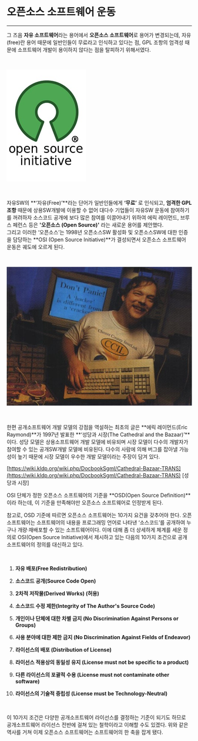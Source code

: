 # 오픈소스 소프트웨어 운동

---

그 즈음 **자유 소프트웨어**라는 용어에서 **오픈소스 소프트웨어**로 용어가 변경되는데, 자유\(free\)란 용어 때문에 일반인들이 무료라고 인식하고 있다는 점, GPL 조항의 엄격성 때문에 소프트웨어 개발이 용이하지 않다는 점을 탈피하기 위해서였다.

&nbsp;

![](/assets/3-3.jpg)

&nbsp;

자유SW의 **‘자유\(Free\)’**라는 단어가 일반인들에게 **‘무료’** 로 인식되고, **엄격한 GPL조항** 때문에 상용SW개발에 이용할 수 없어 대다수 기업들이 자유SW 운동에 참여하기를 꺼려하자 소스코드 공개에 보다 많은 참여를 이끌어내기 위하여 에릭 레이먼드, 브루스 페런스 등은 **'오픈소스 \(Open Source\)'** 라는 새로운 용어를 제안했다.  
그리고 이러한 ‘오픈소스’는 1998년 오픈소스SW 활성화 및 오픈소스SW에 대한 인증을 담당하는 **OSI \(Open Source Initiative\)**가 결성되면서 오픈소스 소프트웨어 운동은 궤도에 오르게 된다.

&nbsp;

![](/assets/3-4.jpg)

&nbsp;

한편 공개소프트웨어 개발 모델의 강점을 역설하는 최초의 글은 **에릭 레이먼드\(Eric Raymond\)**가 1997년 발표한 **‘성당과 시장\(The Cathedral and the Bazaar\)’**이다. 성당 모델은 상용소프트웨어 개발 모델에 비유되며 시장 모델이 다수의 개발자가 참여할 수 있는 공개SW개발 모델에 비유된다. 다수의 사람에 의해 버그를 잡아낼 가능성이 높기 때문에 시장 모델이 우수한 개발 모델이라는 주장이 담겨 있다.

[https://wiki.kldp.org/wiki.php/DocbookSgml/Cathedral-Bazaar-TRANS](https://wiki.kldp.org/wiki.php/DocbookSgml/Cathedral-Bazaar-TRANS) \[성당과 시장\]

OSI 단체가 정한 오픈소스 소프트웨어의 기준을 **OSD\(Open Source Definition\)**이라 하는데, 이 기준을 만족해야만 오픈소스 소프트웨어로 인정받게 된다.

참고로, OSD 기준에 따르면 오픈소스 소프트웨어는 10가지 요건을 갖추어야 한다. 오픈 소프트웨어는 소프트웨어의 내용을 프로그래밍 언어로 나타낸 ‘소스코드’를 공개하여 누구나 개량·재배포할 수 있는 소프트웨어이다. 이에 대해 좀 더 상세하게 체계를 세운 정의로 OSI\(Open Source Initiative\)에서 제시하고 있는 다음의 10가지 조건으로 공개소프트웨어의 정의를 대신하고 있다. 

&nbsp;
  
1. **자유 배포\(Free Redistribution\)** 

2. **소스코드 공개\(Source Code Open\)** 

3. **2차적 저작물\(Derived Works\) \(허용\)** 

4. **소스코드 수정 제한\(Integrity of The Author's Source Code\)** 

5. **개인이나 단체에 대한 차별 금지 \(No Discrimination Against Persons or Groups\)** 

6. **사용 분야에 대한 제한 금지 \(No Discrimination Against Fields of Endeavor\)** 

7. **라이선스의 배포 \(Distribution of License\)** 

8. **라이선스 적용상의 동일성 유지 \(License must not be specific to a product\)** 

9. **다른 라이선스의 포괄적 수용 \(License must not contaminate other software\)** 

10. **라이선스의 기술적 중립성 \(License must be Technology-Neutral\)** 
  
&nbsp;

이 10가지 조건은 다양한 공개소프트웨어 라이선스를 결정하는 기준이 되기도 하므로 공개소프트웨어 라이선스 전반에 걸쳐 있는 철학이라고 이해할 수도 있겠다. 
위와 같은 역사를 거쳐 이제 오픈소스 소프트웨어는 소프트웨어의 한 축을 잡게 됐다.


